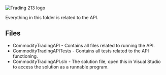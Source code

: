 ![Trading 213 logo](../../Resources/trading-213-logo.png)

Everything in this folder is related to the API.

## Files

 - CommodityTradingAPI - Contains all files related to running the API.
 - CommodityTradingAPITests - Contains all tests related to the API functioning.
 - CommodityTradingAPI.sln - The solution file, open this in Visual Studio to access the solution as a runnable program. 